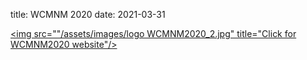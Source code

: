 title: WCMNM 2020
date: 2021-03-31

<a href="https://www.me.iitb.ac.in/~wcmnm/" title="WCMNM2020"><img src=""/assets/images/logo WCMNM2020_2.jpg" title="Click for WCMNM2020 website"/></a>
